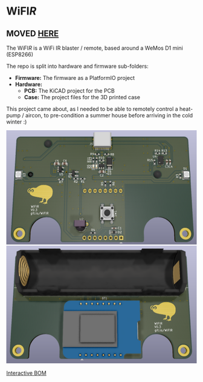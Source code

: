 
# WiFI*R*

## MOVED [HERE](https://github.com/WiFIR/pcb/tree/v0.4)

The WiFI*R* is a WiFi IR blaster / remote, based around a WeMos D1 mini (ESP8266)

The repo is split into hardware and firmware sub-folders:

* **Firmware:** The firmware as a PlatformIO project
* **Hardware:**
  * **PCB:** The KiCAD project for the PCB
  * **Case:** The project files for the 3D printed case

This project came about, as I needed to be able to remotely control a heat-pump / aircon, to pre-condition a summer house before arriving in the cold winter :)

![top render](hardware/pcb/renders/top.png)
![bottom render](hardware/pcb/renders/bot.png)

[Interactive BOM](https://duckle29.github.io/WiFIR/hardware/pcb/ibom.html)

